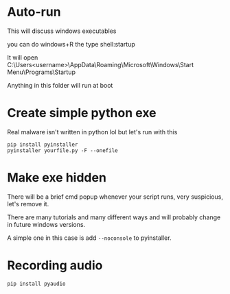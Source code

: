 # Auto-run

This will discuss windows executables

you can do windows+R the type shell:startup

It will open C:\Users\<username>\AppData\Roaming\Microsoft\Windows\Start Menu\Programs\Startup

Anything in this folder will run at boot



# Create simple python exe

Real malware isn't written in python lol but let's run with this

```
pip install pyinstaller
pyinstaller yourfile.py -F --onefile
```

# Make exe hidden

There will be a brief cmd popup whenever your script runs, very suspicious, let's remove it. 

There are many tutorials and many different ways and will probably change in future windows versions. 

A simple one in this case is add `--noconsole` to pyinstaller. 

# Recording audio

```
pip install pyaudio
```
